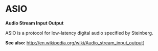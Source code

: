 ASIO
====

**Audio Stream Input Output**

ASIO is a protocol for low-latency digital audio specified by Steinberg.

**See also:** http://en.wikipedia.org/wiki/Audio_stream_input_output]
